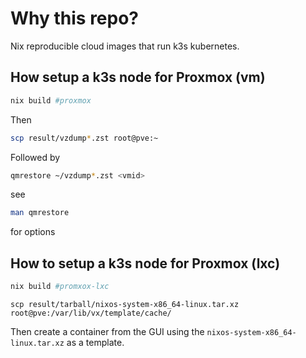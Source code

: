 # Why this repo?

Nix reproducible cloud images that run k3s kubernetes.

## How setup a k3s node for Proxmox (vm)

```bash
nix build #proxmox
```


Then 

```bash
scp result/vzdump*.zst root@pve:~
```

Followed by 

```bash
qmrestore ~/vzdump*.zst <vmid>
```

see

```bash
man qmrestore
```

for options

##  How to setup a k3s node for Proxmox (lxc)


```bash
nix build #promxox-lxc
```

```
scp result/tarball/nixos-system-x86_64-linux.tar.xz root@pve:/var/lib/vx/template/cache/
```

Then create a container from the GUI using the `nixos-system-x86_64-linux.tar.xz` as a template.


